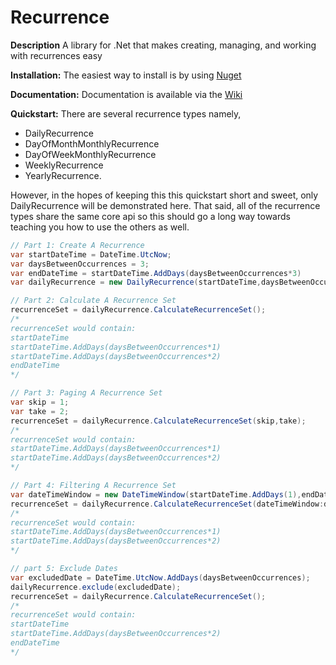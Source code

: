 Recurrence
==========

**Description**
A library for .Net that makes creating, managing, and working with recurrences easy

**Installation:**
The easiest way to install is by using [Nuget](http://nuget.org/packages/TW.Recurrence/)

**Documentation:**
Documentation is available via the [Wiki](https://github.com/TonightWe/Recurrence/wiki)

**Quickstart:**
There are several recurrence types namely,
* DailyRecurrence
* DayOfMonthMonthlyRecurrence
* DayOfWeekMonthlyRecurrence
* WeeklyRecurrence
* YearlyRecurrence.

However, in the hopes of keeping this this quickstart short and sweet, only DailyRecurrence will be demonstrated here. That said, all of the recurrence types share the same core api so this should go a long way towards teaching you how to use the others as well.

```C#
// Part 1: Create A Recurrence
var startDateTime = DateTime.UtcNow;
var daysBetweenOccurrences = 3;
var endDateTime = startDateTime.AddDays(daysBetweenOccurrences*3)
var dailyRecurrence = new DailyRecurrence(startDateTime,daysBetweenOccurrences,endDateTime);

// Part 2: Calculate A Recurrence Set
recurrenceSet = dailyRecurrence.CalculateRecurrenceSet();
/*
recurrenceSet would contain:
startDateTime
startDateTime.AddDays(daysBetweenOccurrences*1)
startDateTime.AddDays(daysBetweenOccurrences*2)
endDateTime
*/

// Part 3: Paging A Recurrence Set
var skip = 1;
var take = 2;
recurrenceSet = dailyRecurrence.CalculateRecurrenceSet(skip,take);
/*
recurrenceSet would contain:
startDateTime.AddDays(daysBetweenOccurrences*1)
startDateTime.AddDays(daysBetweenOccurrences*2)
*/

// Part 4: Filtering A Recurrence Set
var dateTimeWindow = new DateTimeWindow(startDateTime.AddDays(1),endDateTime.AddDays(-1));
recurrenceSet = dailyRecurrence.CalculateRecurrenceSet(dateTimeWindow:dateTimeWindow);
/*
recurrenceSet would contain:
startDateTime.AddDays(daysBetweenOccurrences*1)
startDateTime.AddDays(daysBetweenOccurrences*2)
*/

// part 5: Exclude Dates
var excludedDate = DateTime.UtcNow.AddDays(daysBetweenOccurrences);
dailyRecurrence.exclude(excludedDate);
recurrenceSet = dailyRecurrence.CalculateRecurrenceSet();
/*
recurrenceSet would contain:
startDateTime
startDateTime.AddDays(daysBetweenOccurrences*2)
endDateTime
*/
```
